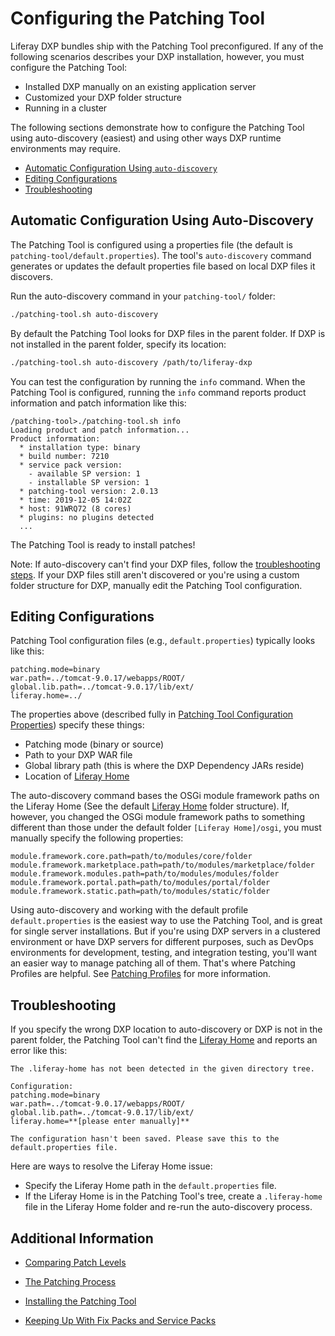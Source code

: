 # Configuring the Patching Tool 

Liferay DXP bundles ship with the Patching Tool preconfigured. If any of the following scenarios describes your DXP installation, however, you must configure the Patching Tool:

- Installed DXP manually on an existing application server
- Customized your DXP folder structure
- Running in a cluster

The following sections demonstrate how to configure the Patching Tool using auto-discovery (easiest) and using other ways DXP runtime environments may require. 

* [Automatic Configuration Using `auto-discovery`](#automatic-configuration-using-auto-discovery) 
* [Editing Configurations](#editing-configurations) 
* [Troubleshooting](#troubleshooting)

## Automatic Configuration Using Auto-Discovery

The Patching Tool is configured using a properties file (the default is `patching-tool/default.properties`). The tool's `auto-discovery` command generates or updates the default properties file based on local DXP files it discovers. 

Run the auto-discovery command in your `patching-tool/` folder: 

```bash
./patching-tool.sh auto-discovery
```

By default the Patching Tool looks for DXP files in the parent folder. If DXP is not installed in the parent folder, specify its location: 

```bash
./patching-tool.sh auto-discovery /path/to/liferay-dxp
```

You can test the configuration by running the `info` command. When the Patching Tool is configured, running the `info` command reports product information and patch information like this: 

``` 
/patching-tool>./patching-tool.sh info
Loading product and patch information...
Product information:
  * installation type: binary
  * build number: 7210
  * service pack version:
    - available SP version: 1
    - installable SP version: 1
  * patching-tool version: 2.0.13
  * time: 2019-12-05 14:02Z
  * host: 91WRQ72 (8 cores)
  * plugins: no plugins detected
  ...
```

The Patching Tool is ready to install patches! 

Note: If auto-discovery can't find your DXP files, follow the [troubleshooting steps](#troubleshooting). If your DXP files still aren't discovered or you're using a custom folder structure for DXP, manually edit the Patching Tool configuration. 

## Editing Configurations 

Patching Tool configuration files (e.g., `default.properties`) typically looks like this:

```properties
patching.mode=binary
war.path=../tomcat-9.0.17/webapps/ROOT/
global.lib.path=../tomcat-9.0.17/lib/ext/
liferay.home=../
```

The properties above (described fully in [Patching Tool Configuration Properties](../../reference/patching-tool-configuration-properties.md)) specify these things:

* Patching mode (binary or source)
* Path to your DXP WAR file
* Global library path (this is where the DXP Dependency JARs reside)
* Location of [Liferay Home](../../reference/liferay-home.md)

The auto-discovery command bases the OSGi module framework paths on the Liferay Home (See the default [Liferay Home](../../reference/liferay-home.md) folder structure). If, however, you changed the OSGi module framework paths to something different than those under the default folder `[Liferay Home]/osgi`, you must manually specify the following properties: 

```properties
module.framework.core.path=path/to/modules/core/folder
module.framework.marketplace.path=path/to/modules/marketplace/folder
module.framework.modules.path=path/to/modules/modules/folder
module.framework.portal.path=path/to/modules/portal/folder
module.framework.static.path=path/to/modules/static/folder
```

Using auto-discovery and working with the default profile `default.properties` is the easiest way to use the Patching Tool, and is great for single server installations. But if you're using DXP servers in a clustered environment or have DXP servers for different purposes, such as DevOps environments for development, testing, and integration testing, you'll want an easier way to manage patching all of them. That's where Patching Profiles are helpful. See [Patching Profiles](TODO) for more information.

## Troubleshooting 

If you specify the wrong DXP location to auto-discovery or DXP is not in the parent folder, the Patching Tool can't find the [Liferay Home](../../14-reference/01-liferay-home.md) and reports an error like this: 

```
The .liferay-home has not been detected in the given directory tree.

Configuration:
patching.mode=binary
war.path=../tomcat-9.0.17/webapps/ROOT/
global.lib.path=../tomcat-9.0.17/lib/ext/
liferay.home=**[please enter manually]**

The configuration hasn't been saved. Please save this to the default.properties file.
```

Here are ways to resolve the Liferay Home issue:

- Specify the Liferay Home path in the `default.properties` file.
- If the Liferay Home is in the Patching Tool's tree, create a `.liferay-home` file in the Liferay Home folder and re-run the  auto-discovery process. 

## Additional Information 

* [Comparing Patch Levels](../../reference/comparing-patch-levels.md) 

* [The Patching Process](./the-patching-process.md)

* [Installing the Patching Tool](./installing-the-patching-tool.md)

* [Keeping Up With Fix Packs and Service Packs](./keeping-up-with-fix-packs.md)
